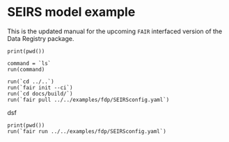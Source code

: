# SEIRS model example
This is the updated manual for the upcoming `FAIR` interfaced version of the Data Registry package.

```@example
print(pwd())
```

```@example
command = `ls`
run(command)
```

```@example
run(`cd ../..`)
run(`fair init --ci`)
run(`cd docs/build/`)
run(`fair pull ../../examples/fdp/SEIRSconfig.yaml`)
```

dsf

```@example
print(pwd())
run(`fair run ../../examples/fdp/SEIRSconfig.yaml`)
```